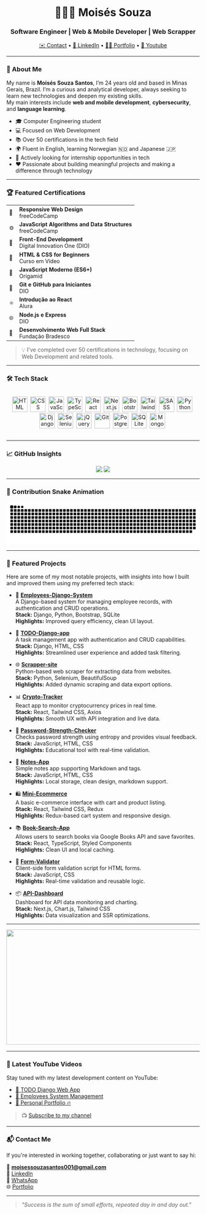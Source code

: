<h1 align="center">👨🏻‍💻 Moisés Souza</h1>
<h3 align="center">Software Engineer | Web & Mobile Developer | Web Scrapper</h3>

<p align="center">
  <a href="mailto:moisessouzasantos001@gmail.com">✉️ Contact</a> •
  <a href="https://www.linkedin.com/in/mois%C3%A9s-souza-6746a3190/">💼 LinkedIn</a> •
  <a href="https://portfolio-moises01.netlify.app/">🧑‍💼 Portfolio</a> •
  <a href="https://www.youtube.com/@MoisesSouza577">🔴 Youtube</a>
</p>

---

### 👋 About Me

My name is **Moisés Souza Santos**, I’m 24 years old and based in Minas Gerais, Brazil. I’m a curious and analytical developer, always seeking to learn new technologies and deepen my existing skills.  
My main interests include **web and mobile development**, **cybersecurity**, and **language learning**.
- 🎓 Computer Engineering student  
- 💻 Focused on Web Development
- 📚 Over 50 certifications in the tech field  
- 🌍 Fluent in English, learning Norwegian 🇳🇴 and Japanese 🇯🇵  
- 🚀 Actively looking for internship opportunities in tech  
- ❤️ Passionate about building meaningful projects and making a difference through technology

---

### 🏆 Featured Certifications

<table>
  <tr>
    <td>📱</td>
    <td><strong>Responsive Web Design</strong><br/>freeCodeCamp</td>
  </tr>
  <tr>
    <td>⚙️</td>
    <td><strong>JavaScript Algorithms and Data Structures</strong><br/>freeCodeCamp</td>
  </tr>
  <tr>
    <td>🎨</td>
    <td><strong>Front-End Development</strong><br/>Digital Innovation One (DIO)</td>
  </tr>
  <tr>
    <td>📄</td>
    <td><strong>HTML & CSS for Beginners</strong><br/>Curso em Vídeo</td>
  </tr>
  <tr>
    <td>🧠</td>
    <td><strong>JavaScript Moderno (ES6+)</strong><br/>Origamid</td>
  </tr>
  <tr>
    <td>🔧</td>
    <td><strong>Git e GitHub para Iniciantes</strong><br/>DIO</td>
  </tr>
  <tr>
    <td>⚛️</td>
    <td><strong>Introdução ao React</strong><br/>Alura</td>
  </tr>
  <tr>
    <td>🌐</td>
    <td><strong>Node.js e Express</strong><br/>DIO</td>
  </tr>
  <tr>
    <td>💼</td>
    <td><strong>Desenvolvimento Web Full Stack</strong><br/>Fundação Bradesco</td>
  </tr>
</table>

> 💡 I've completed over 50 certifications in technology, focusing on Web Development and related tools.



---

### 🛠️ Tech Stack

<div align="center" style="display: flex; flex-wrap: wrap;">

  <img src="https://cdn.jsdelivr.net/gh/devicons/devicon/icons/html5/html5-original.svg" title="HTML" width="40" height="40"/>&nbsp;
  <img src="https://cdn.jsdelivr.net/gh/devicons/devicon/icons/css3/css3-original.svg" title="CSS" width="40" height="40"/>&nbsp;
  <img src="https://cdn.jsdelivr.net/gh/devicons/devicon/icons/javascript/javascript-original.svg" title="JavaScript" width="40" height="40"/>&nbsp;
  <img src="https://cdn.jsdelivr.net/gh/devicons/devicon/icons/typescript/typescript-original.svg" title="TypeScript" width="40" height="40"/>&nbsp;
  <img src="https://cdn.jsdelivr.net/gh/devicons/devicon/icons/react/react-original.svg" title="React" width="40" height="40"/>&nbsp;
  <img src="https://cdn.jsdelivr.net/gh/devicons/devicon/icons/nextjs/nextjs-original.svg" title="Next.js" width="40" height="40"/>&nbsp;
  <img src="https://cdn.jsdelivr.net/gh/devicons/devicon/icons/bootstrap/bootstrap-original.svg" title="Bootstrap" width="40" height="40"/>&nbsp;
  <img src="https://cdn.jsdelivr.net/gh/devicons/devicon/icons/tailwindcss/tailwindcss-original.svg" title="Tailwind CSS" width="40" height="40"/>&nbsp;
  <img src="https://cdn.jsdelivr.net/gh/devicons/devicon/icons/sass/sass-original.svg" title="SASS" width="40" height="40"/>&nbsp;
  <img src="https://cdn.jsdelivr.net/gh/devicons/devicon/icons/python/python-original.svg" title="Python" width="40" height="40"/>&nbsp;
  <img src="https://cdn.jsdelivr.net/gh/devicons/devicon/icons/django/django-plain.svg" title="Django" width="40" height="40"/>&nbsp;
  <img src="https://cdn.jsdelivr.net/gh/devicons/devicon/icons/selenium/selenium-original.svg" title="Selenium" width="40" height="40"/>&nbsp;
  <img src="https://cdn.jsdelivr.net/gh/devicons/devicon/icons/jquery/jquery-original.svg" title="jQuery" width="40" height="40"/>&nbsp;
  <img src="https://cdn.jsdelivr.net/gh/devicons/devicon/icons/git/git-original.svg" title="Git" width="40" height="40"/>&nbsp;
  <img src="https://cdn.jsdelivr.net/gh/devicons/devicon/icons/postgresql/postgresql-plain-wordmark.svg" title="PostgreSQL" width="40" height="40"/>&nbsp;
  <img src="https://cdn.jsdelivr.net/gh/devicons/devicon/icons/sqlite/sqlite-original-wordmark.svg" title="SQLite" width="40" height="40"/>&nbsp;
  <img src="https://cdn.jsdelivr.net/gh/devicons/devicon/icons/mongodb/mongodb-plain-wordmark.svg" title="MongoDB" width="40" height="40"/>&nbsp;

</div>

---

### 📈 GitHub Insights

<div align="center">
  <img src="https://github-readme-stats.vercel.app/api?username=LinuxEater&show_icons=true&theme=dracula&count_private=true&hide_border=false" height="150"/>
  <img src="https://github-readme-stats.vercel.app/api/top-langs/?username=LinuxEater&layout=compact&langs_count=6&theme=dracula&hide_border=false" height="150"/>
</div>

---

### 🐍 Contribution Snake Animation

<picture>
  <source media="(prefers-color-scheme: dark)" srcset="https://raw.githubusercontent.com/platane/snk/output/github-contribution-grid-snake-dark.svg" />
  <source media="(prefers-color-scheme: light)" srcset="https://raw.githubusercontent.com/platane/snk/output/github-contribution-grid-snake.svg" />
  <img alt="GitHub Contribution Snake" src="https://raw.githubusercontent.com/platane/snk/output/github-contribution-grid-snake.svg" />
</picture>

---

### 🚀 Featured Projects

Here are some of my most notable projects, with insights into how I built and improved them using my preferred tech stack:

- 🧠 **[Employees-Django-System](https://github.com/LinuxEater/Employees-Django-System)**  
  A Django-based system for managing employee records, with authentication and CRUD operations.  
  **Stack:** Django, Python, Bootstrap, SQLite  
  **Highlights:** Improved query efficiency, clean UI layout.

- 📱 **[TODO-Django-app](https://github.com/LinuxEater/TODO-Django-app)**  
  A task management app with authentication and CRUD capabilities.  
  **Stack:** Django, HTML, CSS  
  **Highlights:** Streamlined user experience and added task filtering.

- 🌐 **[Scrapper-site](https://github.com/LinuxEater/Scrapper-site)**  
  Python-based web scraper for extracting data from websites.  
  **Stack:** Python, Selenium, BeautifulSoup  
  **Highlights:** Added dynamic scraping and data export options.

- 📊 **[Crypto-Tracker](https://github.com/LinuxEater/Crypto-Tracker)**  
  React app to monitor cryptocurrency prices in real time.  
  **Stack:** React, Tailwind CSS, Axios  
  **Highlights:** Smooth UX with API integration and live data.

- 🔐 **[Password-Strength-Checker](https://github.com/LinuxEater/Password-Strength-Checker)**  
  Checks password strength using entropy and provides visual feedback.  
  **Stack:** JavaScript, HTML, CSS  
  **Highlights:** Educational tool with real-time validation.

- 📝 **[Notes-App](https://github.com/LinuxEater/Notes-App)**  
  Simple notes app supporting Markdown and tags.  
  **Stack:** JavaScript, HTML, CSS  
  **Highlights:** Local storage, clean design, markdown support.

- 🛍️ **[Mini-Ecommerce](https://github.com/LinuxEater/Mini-Ecommerce)**  
  A basic e-commerce interface with cart and product listing.  
  **Stack:** React, Tailwind CSS, Redux  
  **Highlights:** Redux-based cart system and responsive design.

- 📚 **[Book-Search-App](https://github.com/LinuxEater/Book-Search-App)**  
  Allows users to search books via Google Books API and save favorites.  
  **Stack:** React, TypeScript, Styled Components  
  **Highlights:** Clean UI and local caching.

- 🧪 **[Form-Validator](https://github.com/LinuxEater/Form-Validator)**  
  Client-side form validation script for HTML forms.  
  **Stack:** JavaScript, CSS  
  **Highlights:** Real-time validation and reusable logic.

- 📦 **[API-Dashboard](https://github.com/LinuxEater/API-Dashboard)**  
  Dashboard for API data monitoring and charting.  
  **Stack:** Next.js, Chart.js, Tailwind CSS  
  **Highlights:** Data visualization and SSR optimizations.

---

<p align="center">
    <img src="https://media1.tenor.com/m/LQ_hjkLNJDkAAAAd/hacker-matrix.gif" width="1000" height="300">
</p>

---

### 🎥 Latest YouTube Videos

Stay tuned with my latest development content on YouTube:

- [🔗 TODO Django Web App](https://www.youtube.com/watch?v=eqeZ8Y5HoaY)  
- [🔗 Employees System Management](https://www.youtube.com/watch?v=q6Ho0WyKYFQ)  
- [🔗 Personal Portfolio 🔥](https://www.youtube.com/watch?v=Ckf3m6astcE)

> 📺 [Subscribe to my channel](https://www.youtube.com/@MoisesSouza577)


---

### 📬 Contact Me

If you're interested in working together, collaborating or just want to say hi:

📧 **moisessouzasantos001@gmail.com**  
🔗 [LinkedIn](https://www.linkedin.com/in/mois%C3%A9s-souza-6746a3190/)  
📱 [WhatsApp](https://wa.me/5538998189765)  
🌐 [Portfolio](https://portfolio-moises01.netlify.app/)

---

> *"Success is the sum of small efforts, repeated day in and day out."*
